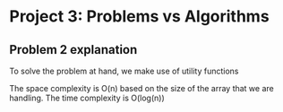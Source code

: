 # Project 3: Problems vs Algorithms

## Problem 2 explanation

To solve the problem at hand, we make use of utility functions

The space complexity is O(n) based on the size of the array that we are handling.
The time complexity is O(log(n))